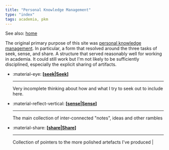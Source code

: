 ```yaml
---
title: "Personal Knowledge Management"
type: "index"
tags: academia, pkm
---
```


See also: [home](index.md)

The original primary purpose of this site was [personal knowledge management](https://en.wikipedia.org/wiki/Personal_knowledge_management). In particular, a form that resolved around the three tasks of seek, sense, and share. A structure that served reasonably well for working in academia. It could still work but I'm not likely to be sufficiently disciplined, especially the explicit sharing of artifacts.

<div class="grid cards" markdown>

- :material-eye: __[[seek|Seek]]__

    ---

    Very incomplete thinking about how and what I try to seek out to include here.

- :material-reflect-vertical: __[[sense|Sense]]__ 

    ---
    
    The main collection of inter-connected "notes", ideas and other rambles 

- :material-share: __[[share|Share]]__ 

    ---
    
    Collection of pointers to the more polished artefacts I've produced |

</div>

[//begin]: # "Autogenerated link references for markdown compatibility"
[seek|Seek]: seek/seek "Seek"
[sense|Sense]: sense/sense "Sense"
[share|Share]: share/share "Share"
[//end]: # "Autogenerated link references"
